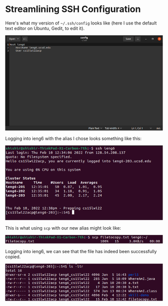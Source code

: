 Streamlining SSH Configuration
=================================

Here's what my version of `~/.ssh/config` looks like (here I use the default 
text editor on Ubuntu, Gedit, to edit it).

![Image](ssh_config.png)

Logging into ieng6 with the alias I chose looks something like this:

![Image](ieng6_login.png)

This is what using `scp` with our new alias might look like:

![Image](scpfast.png)

Logging into ieng6, we can see that the file has indeed been successfully 
copied.

![Image](file_listing.png)
